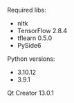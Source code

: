 Required libs:
<ul>
<li>nltk</li>
<li>TensorFlow 2.8.4</li>
<li>tflearn 0.5.0</li>
<li>PySide6</li>
</ul>
<div></div>
Python versions:
<ul>
<li>3.10.12</li>
<li>3.9.1</li>
</ul>
<div></div>
Qt Creator 13.0.1
